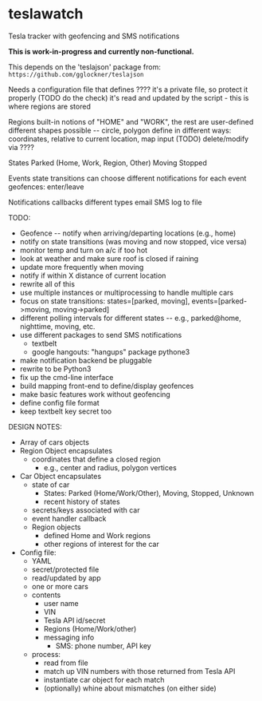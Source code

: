 # teslawatch
Tesla tracker with geofencing and SMS notifications

**This is work-in-progress and currently non-functional.**

This depends on the 'teslajson' package from: `https://github.com/gglockner/teslajson`

Needs a configuration file that defines ????
  it's a private file, so protect it properly (TODO do the check)
  it's read and updated by the script
    - this is where regions are stored

Regions
  built-in notions of "HOME" and "WORK", the rest are user-defined
  different shapes possible -- circle, polygon
  define in different ways:
    coordinates, relative to current location, map input (TODO)
  delete/modify via ????

States
  Parked (Home, Work, Region, Other)
  Moving
  Stopped

Events
  state transitions
    can choose different notifications for each event
  geofences: enter/leave

Notifications
  callbacks
  different types
    email
    SMS
    log to file

TODO:
  * Geofence -- notify when arriving/departing locations (e.g., home)
  * notify on state transitions (was moving and now stopped, vice versa)
  * monitor temp and turn on a/c if too hot
  * look at weather and make sure roof is closed if raining
  * update more frequently when moving
  * notify if within X distance of current location
  * rewrite all of this
  * use multiple instances or multiprocessing to handle multiple cars
  * focus on state transitions: states=[parked, moving], events=[parked->moving, moving->parked]
  * different polling intervals for different states -- e.g., parked@home, nighttime, moving, etc.
  * use different packages to send SMS notifications
    - textbelt
    - google hangouts: "hangups" package pythone3
  * make notification backend be pluggable
  * rewrite to be Python3
  * fix up the cmd-line interface
  * build mapping front-end to define/display geofences
  * make basic features work without geofencing
  * define config file format
  * keep textbelt key secret too


DESIGN NOTES:
* Array of cars objects
* Region Object encapsulates
  - coordinates that define a closed region
    * e.g., center and radius, polygon vertices
* Car Object encapsulates
  - state of car
    * States: Parked (Home/Work/Other), Moving, Stopped, Unknown
    * recent history of states
  - secrets/keys associated with car
  - event handler callback
  - Region objects
    * defined Home and Work regions
    * other regions of interest for the car
* Config file:
  - YAML
  - secret/protected file
  - read/updated by app
  - one or more cars
  - contents
    * user name
    * VIN
    * Tesla API id/secret
    * Regions (Home/Work/other)
    * messaging info
      - SMS: phone number, API key
  - process:
    * read from file
    * match up VIN numbers with those returned from Tesla API
    * instantiate car object for each match
    * (optionally) whine about mismatches (on either side)